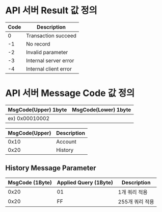 # API 서버 Result 값 정의

|Code|Description|
|----|-----------|
|0|Transaction succeed|
|-1|No record|
|-2|Invalid parameter|
|-3|Internal server error|
|-4|Internal client error|


# API 서버 Message Code 값 정의

|MsgCode(Upper) 1byte|MsgCode(Lower) 1byte|
|--------------------|--------------------|
|ex) 0x00010002|

|MsgCode(Upper)|Description|
|-------|-----------|
|0x10|Account|
|0x20|History|

## History Message Parameter
|MsgCode (1Byte)|Applied Query (1Byte)|Description|
|-------|--------|--------|
|0x20|01|1개 쿼리 적용|
|0x20|FF|255개 쿼리 적용|